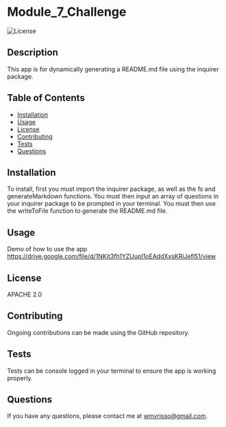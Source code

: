 # Module_7_Challenge

  ![License](https://img.shields.io/badge/License-Apache%202.0-blue.svg)

## Description
This app is for dynamically generating a README.md file using the inquirer package. 

## Table of Contents
* [Installation](#installation)
* [Usage](#usage)
* [License](#license)
* [Contributing](#contributing)
* [Tests](#tests)
* [Questions](#questions)

## Installation
To install, first you must import the inquirer package, as well as the fs and generateMarkdown functions. You must then input an array of questions in your inquirer package to be prompted in your terminal. You must then use the writeToFile function to generate the README.md file.

## Usage
Demo of how to use the app https://drive.google.com/file/d/1NKit3fh1YZUupI1oEAddXxsKRiJefl51/view

## License
APACHE 2.0

## Contributing
Ongoing contributions can be made using the GitHub repository. 

## Tests
Tests can be console logged in your terminal to ensure the app is working properly. 

## Questions
If you have any questions, please contact me at wmvrisso@gmail.com.

